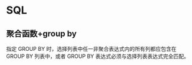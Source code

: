 # SQL

## 聚合函数+group by
指定 GROUP BY 时，选择列表中任一非聚合表达式内的所有列都应包含在 GROUP BY 列表中，或者 GROUP BY 表达式必须与选择列表表达式完全匹配。